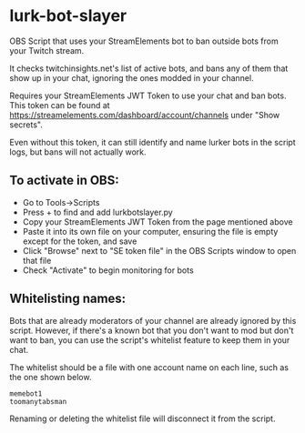 # lurk-bot-slayer
 OBS Script that uses your StreamElements bot to ban outside bots from your Twitch stream.
 
 It checks twitchinsights.net's list of active bots, and bans any of them that show up in your chat, ignoring the ones modded in your channel.
 
 Requires your StreamElements JWT Token to use your chat and ban bots. This token can be found at https://streamelements.com/dashboard/account/channels under "Show secrets".
 
 Even without this token, it can still identify and name lurker bots in the script logs, but bans will not actually work.
 
## To activate in OBS:
* Go to Tools->Scripts
* Press + to find and add lurkbotslayer.py
* Copy your StreamElements JWT Token from the page mentioned above
* Paste it into its own file on your computer, ensuring the file is empty except for the token, and save
* Click "Browse" next to "SE token file" in the OBS Scripts window to open that file
* Check "Activate" to begin monitoring for bots

## Whitelisting names:
 Bots that are already moderators of your channel are already ignored by this script. However, if there's a known bot that you don't want to mod but don't want to ban, you can use the script's whitelist feature to keep them in your chat.
 
 The whitelist should be a file with one account name on each line, such as the one shown below.
```
memebot1
toomanytabsman
```
 Renaming or deleting the whitelist file will disconnect it from the script.